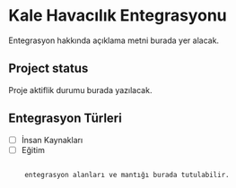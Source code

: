 # Kale Havacılık Entegrasyonu

Entegrasyon hakkında açıklama metni burada yer alacak.

## Project status
Proje aktiflik durumu burada yazılacak.

## Entegrasyon Türleri
- [ ] İnsan Kaynakları
- [ ] Eğitim

```

	entegrasyon alanları ve mantığı burada tutulabilir.

```
